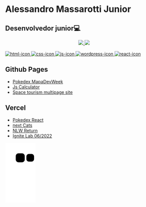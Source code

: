 <div>
<h1>Alessandro Massarotti Junior</h1>
<h2>Desenvolvedor junior💻</h2>
</div>



<div align="center">
  <a href="https://github.com/Alessandro-Massarotti-Jr">
  <img height="180em" src="https://github-readme-stats.vercel.app/api?username=alessandro-massarotti-jr&show_icons=true&title_color=ff0000&text_color=ffffff&icon_color=c7c7c7&border_color=ffffff&bg_color=0,000000,222&include_all_commits=true&count_private=true"/>
  <img height="180em" src="https://github-readme-stats.vercel.app/api/top-langs/?username=alessandro-massarotti-jr&layout=compact&langs_count=7&&title_color=ff0000&text_color=ffffff&icon_color=c7c7c7&border_color=ffffff&bg_color=0,000000,222"/>
</div>

<div stile="display:inline-block"><br>
    <a href="https://developer.mozilla.org/pt-BR/docs/Web/HTML">
      <img style="height:30px; width:30px;" alt="html-icon" src="https://cdn.jsdelivr.net/gh/devicons/devicon/icons/html5/html5-original-wordmark.svg" />
    </a>
        <a href="https://developer.mozilla.org/pt-BR/docs/Web/CSS">
    <img style="height:30px; width:30px;" alt="css-icon" src="https://cdn.jsdelivr.net/gh/devicons/devicon/icons/css3/css3-original-wordmark.svg" />
      </a>
    <a href="https://developer.mozilla.org/pt-BR/docs/Web/JavaScript">
    <img style="height:30px; width:30px;" alt="js-icon" src="https://cdn.jsdelivr.net/gh/devicons/devicon/icons/javascript/javascript-original.svg" />
      </a>
      <a href="https://wordpress.com/">
    <img style="height:30px; width:30px;" alt="wordpress-icon" src="https://cdn.jsdelivr.net/gh/devicons/devicon/icons/wordpress/wordpress-plain-wordmark.svg" />
        </a>
        <a href="https://reactjs.org/">
   <img style="height:30px; width:30px;" alt="react-icon" src="https://cdn.jsdelivr.net/gh/devicons/devicon/icons/react/react-original.svg" />
        </a>
  </div>

  
<div>
  <h2>Github Pages</h2> 
  <ul>
    <li><a href="https://alessandro-massarotti-jr.github.io/Pokedex-MapaDevWeek/" target="_blank">Pokedex MapaDevWeek</a></li>
    <li><a href="https://alessandro-massarotti-jr.github.io/Js-Calculator/" target="_blank">Js Calculator</a></li>
    <li><a href="https://alessandro-massarotti-jr.github.io/space-tourism-multipage-site/" target="_blank">Space tourism multipage site</a></li>
  </ul>
  <h2>Vercel</h2>
  <ul>
     <li><a href="https://pokedex-react-ten.vercel.app/" target="_blank">Pokedex React</a></li>
     <li><a href="https://next-cats.vercel.app/" target="_blank">next Cats</a></li>
    <li><a href="https://nlw-return-impulse-topaz.vercel.app/" target="_blank">NLW Return</a></li>
    <li><a href="https://iginite-lab-06-2022.vercel.app/" target="_blank">Ignite Lab 06/2022</a></li>
  </ul>
</div>
  
![Snake animation](https://github.com/Alessandro-Massarotti-Jr/Alessandro-Massarotti-Jr/blob/output/github-contribution-grid-snake.svg)  
